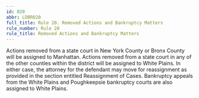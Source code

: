 ```yaml
---
id: 020
abbr: LDBR020
full_title: Rule 20. Removed Actions and Bankruptcy Matters
rule_number: Rule 20
rule_title: Removed Actions and Bankruptcy Matters
---
```


Actions removed from a state court in New York County or Bronx County will be assigned
to Manhattan. Actions removed from a state court in any of the other counties within the district
will be assigned to White Plains. In either case, the attorney for the defendant may move for
reassignment as provided in the section entitled Reassignment of Cases.
Bankruptcy appeals from the White Plains and Poughkeepsie bankruptcy courts are also
assigned to White Plains.
